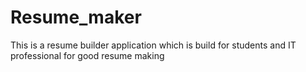 # Resume_maker
This is a resume builder application which is build for students and IT professional for good resume making

